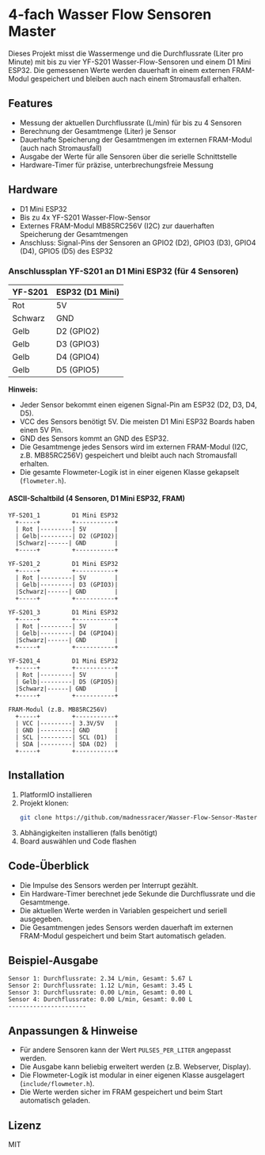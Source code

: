 
# 4-fach Wasser Flow Sensoren Master


Dieses Projekt misst die Wassermenge und die Durchflussrate (Liter pro Minute) mit bis zu vier YF-S201 Wasser-Flow-Sensoren und einem D1 Mini ESP32.
Die gemessenen Werte werden dauerhaft in einem externen FRAM-Modul gespeichert und bleiben auch nach einem Stromausfall erhalten.



## Features

- Messung der aktuellen Durchflussrate (L/min) für bis zu 4 Sensoren
- Berechnung der Gesamtmenge (Liter) je Sensor
- Dauerhafte Speicherung der Gesamtmengen im externen FRAM-Modul (auch nach Stromausfall)
- Ausgabe der Werte für alle Sensoren über die serielle Schnittstelle
- Hardware-Timer für präzise, unterbrechungsfreie Messung




## Hardware

- D1 Mini ESP32
- Bis zu 4x YF-S201 Wasser-Flow-Sensor
- Externes FRAM-Modul MB85RC256V (I2C) zur dauerhaften Speicherung der Gesamtmengen
- Anschluss: Signal-Pins der Sensoren an GPIO2 (D2), GPIO3 (D3), GPIO4 (D4), GPIO5 (D5) des ESP32


### Anschlussplan YF-S201 an D1 Mini ESP32 (für 4 Sensoren)

| YF-S201 | ESP32 (D1 Mini) |
|---------|-----------------|
| Rot     | 5V              |
| Schwarz | GND             |
| Gelb    | D2 (GPIO2)      |
| Gelb    | D3 (GPIO3)      |
| Gelb    | D4 (GPIO4)      |
| Gelb    | D5 (GPIO5)      |


**Hinweis:**
- Jeder Sensor bekommt einen eigenen Signal-Pin am ESP32 (D2, D3, D4, D5).
- VCC des Sensors benötigt 5V. Die meisten D1 Mini ESP32 Boards haben einen 5V Pin.
- GND des Sensors kommt an GND des ESP32.
- Die Gesamtmenge jedes Sensors wird im externen FRAM-Modul (I2C, z.B. MB85RC256V) gespeichert und bleibt auch nach Stromausfall erhalten.
- Die gesamte Flowmeter-Logik ist in einer eigenen Klasse gekapselt (`flowmeter.h`).

#### ASCII-Schaltbild (4 Sensoren, D1 Mini ESP32, FRAM)

```
YF-S201_1         D1 Mini ESP32
  +-----+         +-----------+
  | Rot |---------| 5V        |
  | Gelb|---------| D2 (GPIO2)|
  |Schwarz|------| GND        |
  +-----+         +-----------+

YF-S201_2         D1 Mini ESP32
  +-----+         +-----------+
  | Rot |---------| 5V        |
  | Gelb|---------| D3 (GPIO3)|
  |Schwarz|------| GND        |
  +-----+         +-----------+

YF-S201_3         D1 Mini ESP32
  +-----+         +-----------+
  | Rot |---------| 5V        |
  | Gelb|---------| D4 (GPIO4)|
  |Schwarz|------| GND        |
  +-----+         +-----------+

YF-S201_4         D1 Mini ESP32
  +-----+         +-----------+
  | Rot |---------| 5V        |
  | Gelb|---------| D5 (GPIO5)|
  |Schwarz|------| GND        |
  +-----+         +-----------+

FRAM-Modul (z.B. MB85RC256V)
  +-----+         +-----------+
  | VCC |---------| 3.3V/5V   |
  | GND |---------| GND       |
  | SCL |---------| SCL (D1)  |
  | SDA |---------| SDA (D2)  |
  +-----+         +-----------+
```

## Installation

1. PlatformIO installieren
2. Projekt klonen:
   ```sh
   git clone https://github.com/madnessracer/Wasser-Flow-Sensor-Master.git
   ```
3. Abhängigkeiten installieren (falls benötigt)
4. Board auswählen und Code flashen


## Code-Überblick

- Die Impulse des Sensors werden per Interrupt gezählt.
- Ein Hardware-Timer berechnet jede Sekunde die Durchflussrate und die Gesamtmenge.
- Die aktuellen Werte werden in Variablen gespeichert und seriell ausgegeben.
- Die Gesamtmengen jedes Sensors werden dauerhaft im externen FRAM-Modul gespeichert und beim Start automatisch geladen.


## Beispiel-Ausgabe

```
Sensor 1: Durchflussrate: 2.34 L/min, Gesamt: 5.67 L
Sensor 2: Durchflussrate: 1.12 L/min, Gesamt: 3.45 L
Sensor 3: Durchflussrate: 0.00 L/min, Gesamt: 0.00 L
Sensor 4: Durchflussrate: 0.00 L/min, Gesamt: 0.00 L
----------------------
```


## Anpassungen & Hinweise

- Für andere Sensoren kann der Wert `PULSES_PER_LITER` angepasst werden.
- Die Ausgabe kann beliebig erweitert werden (z.B. Webserver, Display).
- Die Flowmeter-Logik ist modular in einer eigenen Klasse ausgelagert (`include/flowmeter.h`).
- Die Werte werden sicher im FRAM gespeichert und beim Start automatisch geladen.

## Lizenz

MIT
